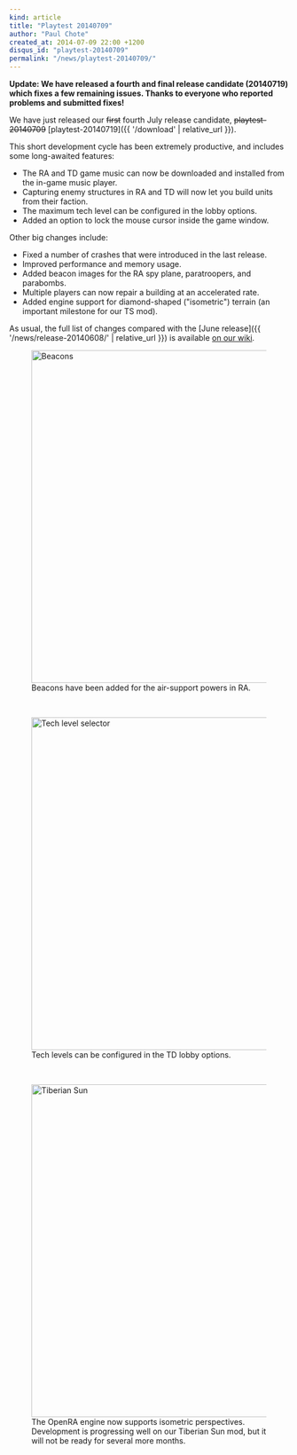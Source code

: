 ```yaml
---
kind: article
title: "Playtest 20140709"
author: "Paul Chote"
created_at: 2014-07-09 22:00 +1200
disqus_id: "playtest-20140709"
permalink: "/news/playtest-20140709/"
---
```


**Update: We have released a fourth and final release candidate (20140719) which fixes a few remaining issues. Thanks to everyone who reported problems and submitted fixes!**

We have just released our <del>first</del> fourth July release candidate, <del>playtest-20140709</del> [playtest-20140719]({{ '/download' | relative_url }}).

This short development cycle has been extremely productive, and includes some long-awaited features:

- The RA and TD game music can now be downloaded and installed from the in-game music player.
- Capturing enemy structures in RA and TD will now let you build units from their faction.
- The maximum tech level can be configured in the lobby options.
- Added an option to lock the mouse cursor inside the game window.

Other big changes include:

- Fixed a number of crashes that were introduced in the last release.
- Improved performance and memory usage.
- Added beacon images for the RA spy plane, paratroopers, and parabombs.
- Multiple players can now repair a building at an accelerated rate.
- Added engine support for diamond-shaped ("isometric") terrain (an important milestone for our TS mod).

As usual, the full list of changes compared with the [June release]({{ '/news/release-20140608/' | relative_url }}) is available [on our wiki](https://wiki.openra.net/Changelog).

<figure>
  <img src="{{ '/images/news/20140709-beacons.png' | relative_url }}" width="600" loading="lazy" alt="Beacons" />
  <figcaption>Beacons have been added for the air-support powers in RA.</figcaption>
</figure>
<br />
<figure>
  <img src="{{ '/images/news/20140709-techlevels.png' | relative_url }}" width="600" loading="lazy" alt="Tech level selector" />
  <figcaption>Tech levels can be configured in the TD lobby options.</figcaption>
</figure>
<br />
<figure>
  <img src="{{ '/images/news/20140709-tibsun.png' | relative_url }}" width="600" loading="lazy" alt="Tiberian Sun" />
  <figcaption>The OpenRA engine now supports isometric perspectives. Development is progressing well on our Tiberian Sun mod, but it will not be ready for several more months.</figcaption>
</figure>
